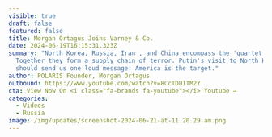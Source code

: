 ```yaml
---
visible: true
draft: false
featured: false
title: Morgan Ortagus Joins Varney & Co.
date: 2024-06-19T16:15:31.323Z
summary: "North Korea, Russia, Iran , and China encompass the 'quartet of evil.'
  Together they form a supply chain of terror. Putin's visit to North Korea
  should send us one loud message: America is the target."
author: POLARIS Founder, Morgan Ortagus
outbound: https://www.youtube.com/watch?v=8CcTDUITM2Y
cta: View Now On <i class="fa-brands fa-youtube"></i> Youtube →
categories:
  - Videos
  - Russia
image: /img/updates/screenshot-2024-06-21-at-11.20.29 am.png
---
```

